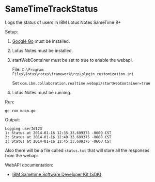SameTimeTrackStatus
===================

Logs the status of users in IBM Lotus Notes SameTime 8+


Setup:

1. [Google Go](http://golang.org/) must be installed.
2. Lotus Notes must be installed.
3. startWebContainer must be set to true to enable the webapi.

    File: `C:\Program Files\lotus\notes\framework\rcp\plugin_customization.ini`
    
    Set `com.ibm.collaboration.realtime.webapi/startWebContainer=true`

4. Lotus Notes must be running.

Run:

    go run main.go
    
Output:

	Logging userId123
	1: Status at 2014-01-16 12:35:33.609375 -0600 CST
	2: Status at 2014-01-16 12:40:33.609375 -0600 CST
	3: Status at 2014-01-16 12:45:33.609375 -0600 CST
	
Also there will be a file called `status.txt` that will store all the responses from the webapi.

WebAPI documentation:

- [IBM Sametime Software Developer Kit (SDK)](http://www14.software.ibm.com/webapp/download/nochargesearch.jsp?q0=&k=ALL&S_TACT=104CBW71&status=Active&b=Lotus&sr=1&q=sametime+sdk&ibm-search=Search)
